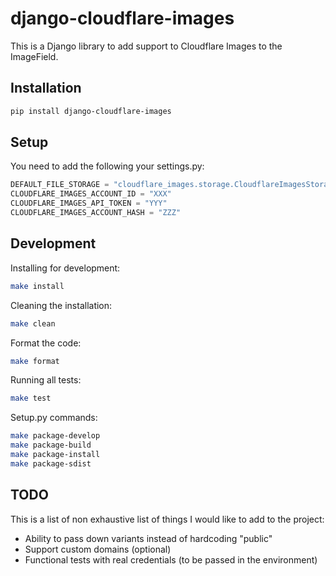 # django-cloudflare-images

This is a Django library to add support to Cloudflare Images to the ImageField.

## Installation

```sh
pip install django-cloudflare-images
```

## Setup

You need to add the following your settings.py:

```python
DEFAULT_FILE_STORAGE = "cloudflare_images.storage.CloudflareImagesStorage"
CLOUDFLARE_IMAGES_ACCOUNT_ID = "XXX"
CLOUDFLARE_IMAGES_API_TOKEN = "YYY"
CLOUDFLARE_IMAGES_ACCOUNT_HASH = "ZZZ"
```

## Development

Installing for development:

```sh
make install
```

Cleaning the installation:

```sh
make clean
```

Format the code:

```sh
make format
```

Running all tests:

```sh
make test
```

Setup.py commands:

```sh
make package-develop
make package-build
make package-install
make package-sdist
```

## TODO

This is a list of non exhaustive list of things I would like to add to the project:

 * Ability to pass down variants instead of hardcoding "public"
 * Support custom domains (optional)
 * Functional tests with real credentials (to be passed in the environment)
